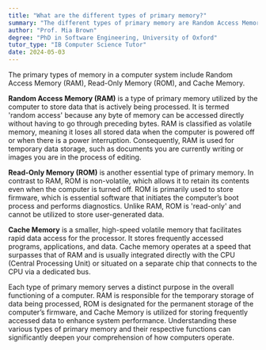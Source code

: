 ```yaml
---
title: "What are the different types of primary memory?"
summary: "The different types of primary memory are Random Access Memory (RAM), Read Only Memory (ROM), and Cache Memory."
author: "Prof. Mia Brown"
degree: "PhD in Software Engineering, University of Oxford"
tutor_type: "IB Computer Science Tutor"
date: 2024-05-03
---
```


The primary types of memory in a computer system include Random Access Memory (RAM), Read-Only Memory (ROM), and Cache Memory.

**Random Access Memory (RAM)** is a type of primary memory utilized by the computer to store data that is actively being processed. It is termed 'random access' because any byte of memory can be accessed directly without having to go through preceding bytes. RAM is classified as volatile memory, meaning it loses all stored data when the computer is powered off or when there is a power interruption. Consequently, RAM is used for temporary data storage, such as documents you are currently writing or images you are in the process of editing.

**Read-Only Memory (ROM)** is another essential type of primary memory. In contrast to RAM, ROM is non-volatile, which allows it to retain its contents even when the computer is turned off. ROM is primarily used to store firmware, which is essential software that initiates the computer’s boot process and performs diagnostics. Unlike RAM, ROM is 'read-only' and cannot be utilized to store user-generated data.

**Cache Memory** is a smaller, high-speed volatile memory that facilitates rapid data access for the processor. It stores frequently accessed programs, applications, and data. Cache memory operates at a speed that surpasses that of RAM and is usually integrated directly with the CPU (Central Processing Unit) or situated on a separate chip that connects to the CPU via a dedicated bus.

Each type of primary memory serves a distinct purpose in the overall functioning of a computer. RAM is responsible for the temporary storage of data being processed, ROM is designated for the permanent storage of the computer’s firmware, and Cache Memory is utilized for storing frequently accessed data to enhance system performance. Understanding these various types of primary memory and their respective functions can significantly deepen your comprehension of how computers operate.
    